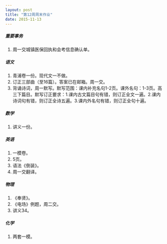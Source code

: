 ```yaml
---
layout: post
title: "第12周周末作业"
date: 2015-11-13
---
```


##### 重要事务
1. 周一交城镇医保回执和会考信息确认单。

##### 语文
1. 青浦卷一份。现代文一不做。
2. 订正三部曲（至16篇）。答案已在邮箱。周一交。
3. 背诵诗词，周一默写。默写范围：课内补充名句1-2页。课外名句：1-3页。高三下篇目。默写订正要求：1.课内古文篇目句有错，则订正全文一遍。2.课内诗词句有错，则订正全诗五遍。3.课内外名句有错，则订正全句十遍。

##### 数学
1. 讲义一份。

##### 英语
1. 一模卷。
2. 5页。
3. 语法《倒装》。
4. 周一交翻译。

##### 物理
1. 《奉贤》。
2. 《电场》例题，周二交。
3. 讲义34。

##### 化学
1. 两套一模。

